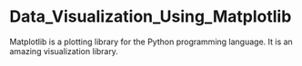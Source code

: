 # Data_Visualization_Using_Matplotlib
Matplotlib is a plotting library for the Python programming language. It is an amazing visualization library.
